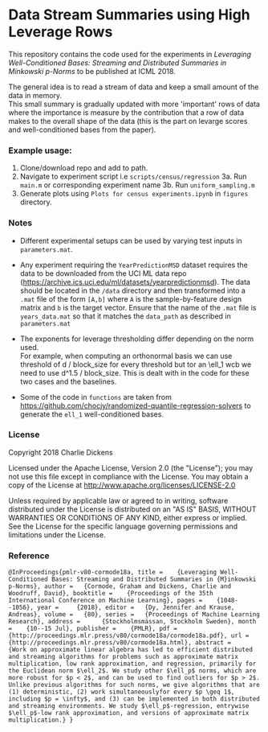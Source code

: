 # Data Stream Summaries using High Leverage Rows

This repository contains the code used for the experiments in _Leveraging Well-Conditioned Bases: Streaming and Distributed Summaries in Minkowski $p$-Norms_ to be published at ICML 2018.

The general idea is to read a stream of data and keep a small amount of the data in memory.  
This small summary is gradually updated with more 'important' rows of data where the importance
 is measure by the contribution that a row of data makes to the overall shape of the data (this
is the part on levarge scores and well-conditioned bases from the paper).

### Example usage:

1. Clone/download repo and add to path.
2. Navigate to experiment script i.e `scripts/census/regression`
3a. Run `main.m` or corresponding experiment name
3b. Run `uniform_sampling.m`
4. Generate plots using `Plots for census experiments.ipynb` in `figures` directory.


### Notes

* Different experimental setups can be used by varying test inputs in `parameters.mat`.

* Any experiment requiring the `YearPredictionMSD` dataset requires the data to be downloaded from
the UCI ML data repo (https://archive.ics.uci.edu/ml/datasets/yearpredictionmsd).
The data should be located in the `/data` directory and then transformed into a `.mat`
file of the form `[A,b]` where `A` is the sample-by-feature design matrix and `b` is the target
vector.  Ensure that the name of the `.mat` file is `years_data.mat` so that it matches the 
`data_path` as described in `parameters.mat`

* The exponents for leverage thresholding differ depending on the norm used.  
For example, when computing an orthonormal basis we can use threshold of d / block_size
 for every threshold but tor an \ell_1 wcb we need to use d^1.5 / block_size.
This is dealt with in the code for these two cases and the baselines.

* Some of the code in `functions` are taken from https://github.com/chocjy/randomized-quantile-regression-solvers to generate the `ell_1` well-conditioned bases.


### License

Copyright 2018 Charlie Dickens

Licensed under the Apache License, Version 2.0 (the "License"); you may not use this file except in compliance with the License. You may obtain a copy of the License at http://www.apache.org/licenses/LICENSE-2.0

Unless required by applicable law or agreed to in writing, software distributed under the License is distributed on an "AS IS" BASIS, WITHOUT WARRANTIES OR CONDITIONS OF ANY KIND, either express or implied. See the License for the specific language governing permissions and limitations under the License.

### Reference

`@InProceedings{pmlr-v80-cormode18a,
  title = 	 {Leveraging Well-Conditioned Bases: Streaming and Distributed Summaries in {M}inkowski p-Norms},
  author = 	 {Cormode, Graham and Dickens, Charlie and Woodruff, David},
  booktitle = 	 {Proceedings of the 35th International Conference on Machine Learning},
  pages = 	 {1048--1056},
  year = 	 {2018},
  editor = 	 {Dy, Jennifer and Krause, Andreas},
  volume = 	 {80},
  series = 	 {Proceedings of Machine Learning Research},
  address = 	 {Stockholmsmässan, Stockholm Sweden},
  month = 	 {10--15 Jul},
  publisher = 	 {PMLR},
  pdf = 	 {http://proceedings.mlr.press/v80/cormode18a/cormode18a.pdf},
  url = 	 {http://proceedings.mlr.press/v80/cormode18a.html},
  abstract = 	 {Work on approximate linear algebra has led to efficient distributed and streaming algorithms for problems such as approximate matrix multiplication, low rank approximation, and regression, primarily for the Euclidean norm $\ell_2$. We study other $\ell_p$ norms, which are more robust for $p < 2$, and can be used to find outliers for $p > 2$. Unlike previous algorithms for such norms, we give algorithms that are (1) deterministic, (2) work simultaneouslyfor every $p \geq 1$, including $p = \infty$, and (3) can be implemented in both distributed and streaming environments. We study $\ell_p$-regression, entrywise $\ell_p$-low rank approximation, and versions of approximate matrix multiplication.}
}`


